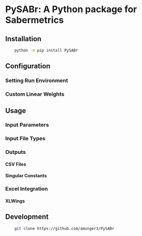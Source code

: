 # PySABr: A Python package for Sabermetrics

## Installation

```bash
    python -m pip install PySABr
```

## Configuration

### Setting Run Environment

### Custom Linear Weights

## Usage

### Input Parameters

### Input File Types

### Outputs

#### CSV Files

#### Singular Constants

### Excel Integration

#### XLWings

## Development

```bash
    git clone https://github.com/amunger3/PySABr
```
